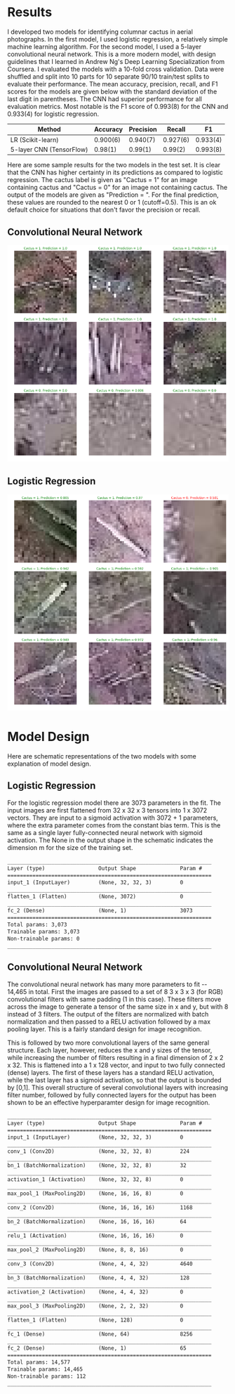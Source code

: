 # Results

I developed two models for identifying columnar cactus in aerial photographs. In the first model, I used logistic regression, a relatively simple machine learning algorithm. For the second model, I used a 5-layer convolutional neural network. This is a more modern model, with design guidelines that I learned in Andrew Ng's Deep Learning Specialization from Coursera. I evaluated the models with a 10-fold cross validation. Data were shuffled and split into 10 parts for 10 separate 90/10 train/test splits to evaluate their performance. The mean accuracy, precision, recall, and F1 scores for the models are given below with the standard deviation of the last digit in parentheses. The CNN had superior performance for all evaluation metrics. Most notable is the F1 score of 0.993(8) for the CNN and 0.933(4) for logistic regression.

| Method              | Accuracy | Precision | Recall | F1   |
|---------------------|----------|-----------|--------|------|
| LR (Scikit-learn)   | 0.900(6)     | 0.940(7)      | 0.927(6)   | 0.933(4) |
| 5-layer CNN (TensorFlow) | 0.98(1) | 0.99(1)     | 0.99(2)   | 0.993(8) |

Here are some sample results for the two models in the test set. It is clear that the CNN has higher certainty in its predictions as compared to logistic regression. The cactus label is given as "Cactus = 1" for an image containing cactus and "Cactus = 0" for an image not containing cactus. The output of the models are given as "Prediction = ". For the final prediction, these values are rounded to the nearest 0 or 1 (cutoff=0.5). This is an ok default choice for situations that don't favor the precision or recall.

## Convolutional Neural Network
![CNN](https://github.com/iafinn/cactus-image-id/blob/master/report/figures/CNN.png)

## Logistic Regression
![LR](https://github.com/iafinn/cactus-image-id/blob/master/report/figures/LR.png)

# Model Design

Here are schematic representations of the two models with some explanation of model design.


## Logistic Regression

For the logistic regression model there are 3073 parameters in the fit. The input images are first flattened from 32 x 32 x 3 tensors into 1 x 3072 vectors. They are input to a sigmoid activation with 3072 + 1 parameters, where the extra parameter comes from the constant bias term. This is the same as a single layer fully-connected neural network with sigmoid activation. The None in the output shape in the schematic indicates the dimension m for the size of the training set.
```
_________________________________________________________________
Layer (type)                 Output Shape              Param #   
=================================================================
input_1 (InputLayer)         (None, 32, 32, 3)         0         
_________________________________________________________________
flatten_1 (Flatten)          (None, 3072)              0         
_________________________________________________________________
fc_2 (Dense)                 (None, 1)                 3073      
=================================================================
Total params: 3,073
Trainable params: 3,073
Non-trainable params: 0
_________________________________________________________________
```

## Convolutional Neural Network

The convolutional neural network has many more parameters to fit -- 14,465 in total. First the images are passed to a set of 8 3 x 3 x 3 (for RGB) convolutional filters with same padding (1 in this case). These filters move across the image to generate a tensor of the same size in x and y, but with 8 instead of 3 filters. The output of the filters are normalized with batch normalization and then passed to a RELU activation followed by a max pooling layer. This is a fairly standard design for image recognition.

This is followed by two more convolutional layers of the same general structure. Each layer, however, reduces the x and y sizes of the tensor, while increasing the number of filters resulting in a final dimension of 2 x 2 x 32. This is flattened into a 1 x 128 vector, and input to two fully connected (dense) layers. The first of these layers has a standard RELU activation, while the last layer has a sigmoid activation, so that the output is bounded by [0,1]. This overall structure of several convolutional layers with increasing filter number, followed by fully connected layers for the output has been shown to be an effective hyperparamter design for image recognition.

```
_________________________________________________________________
Layer (type)                 Output Shape              Param #   
=================================================================
input_1 (InputLayer)         (None, 32, 32, 3)         0         
_________________________________________________________________
conv_1 (Conv2D)              (None, 32, 32, 8)         224       
_________________________________________________________________
bn_1 (BatchNormalization)    (None, 32, 32, 8)         32        
_________________________________________________________________
activation_1 (Activation)    (None, 32, 32, 8)         0         
_________________________________________________________________
max_pool_1 (MaxPooling2D)    (None, 16, 16, 8)         0         
_________________________________________________________________
conv_2 (Conv2D)              (None, 16, 16, 16)        1168      
_________________________________________________________________
bn_2 (BatchNormalization)    (None, 16, 16, 16)        64        
_________________________________________________________________
relu_1 (Activation)          (None, 16, 16, 16)        0         
_________________________________________________________________
max_pool_2 (MaxPooling2D)    (None, 8, 8, 16)          0         
_________________________________________________________________
conv_3 (Conv2D)              (None, 4, 4, 32)          4640      
_________________________________________________________________
bn_3 (BatchNormalization)    (None, 4, 4, 32)          128       
_________________________________________________________________
activation_2 (Activation)    (None, 4, 4, 32)          0         
_________________________________________________________________
max_pool_3 (MaxPooling2D)    (None, 2, 2, 32)          0         
_________________________________________________________________
flatten_1 (Flatten)          (None, 128)               0         
_________________________________________________________________
fc_1 (Dense)                 (None, 64)                8256      
_________________________________________________________________
fc_2 (Dense)                 (None, 1)                 65        
=================================================================
Total params: 14,577
Trainable params: 14,465
Non-trainable params: 112
_________________________________________________________________
```
